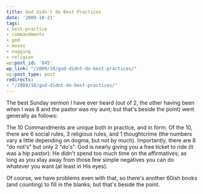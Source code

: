 ```yaml
---
title: God didn't do Best Practices
date: '2009-10-21'
tags:
- best-practice
- commandments
- god
- moses
- nagging
- religion
wp:post_id: '845'
wp_link: "/2009/10/god-didnt-do-best-practices/"
wp:post_type: post
redirects:
- "/2009/10/god-didnt-do-best-practices/"
---
```


The best Sunday sermon I have ever heard (out of 2, the other having been when I was 8 and the pastor was my aunt; but that's beside the point) went generally as follows:

The 10 Commandments are unique both in practice, and in form. Of the 10, there are 6 social rules, 3 religious rules, and 1 thoughtcrime (the numbers vary a little depending on dogma, but not by much). Importantly, there are 8 "do not's" but only 2 "do's". God is nearly giving you a free ticket to ride (it was a hip pastor): He didn't spend too much time on the affirmatives; as long as you stay away from those few simple negatives you can do whatever you want (at least in His eyes).

Of course, we have problems even with that, so there's another 60ish books (and counting) to fill in the blanks; but that's beside the point.
